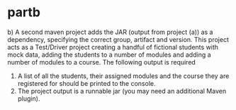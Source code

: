# partb

b)	A second maven project adds the JAR (output from project (a)) as a dependency, specifying the correct group, artifact and version. This project acts as a Test/Driver project creating a handful of fictional students with mock data, adding the students to a number of modules and adding a number of modules to a course. The following output is required 
  1.	A list of all the students, their assigned modules and the course they are registered for should be printed to the console. 
  2.	The project output is a runnable jar (you may need an additional Maven plugin). 
